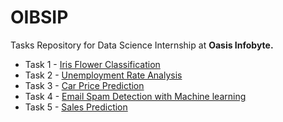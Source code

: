 # OIBSIP

Tasks Repository for Data Science Internship at <strong>Oasis Infobyte.</strong>

<ul>
<li>Task 1 - <a href="https://github.com/shaikh-7abish/OIBSIP/tree/main/task%201">Iris Flower Classification</a></li>
<li>Task 2 - <a href="https://github.com/shaikh-7abish/OIBSIP/tree/main/task%202">Unemployment Rate Analysis</a></li>
<li>Task 3 - <a href="https://github.com/shaikh-7abish/OIBSIP/tree/main/task%203">Car Price Prediction</a></li>
<li>Task 4 - <a href="https://github.com/shaikh-7abish/OIBSIP/tree/main/task%204">Email Spam Detection with Machine learning</a></li>
<li>Task 5 - <a href="https://github.com/shaikh-7abish/OIBSIP/tree/main/task%205">Sales Prediction</a></li>
</ul>
